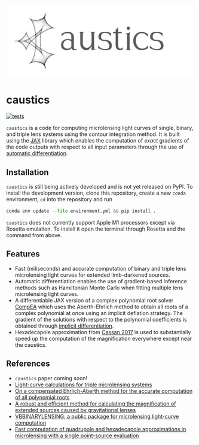 <p align="center">
  <img width = "500" src="docs/logo.svg"/>
  <br>
</p>

# caustics
[![tests](https://github.com/fbartolic/caustics/actions/workflows/tests.yml/badge.svg)](https://github.com/fbartolic/caustics/actions/workflows/tests.yml)

`caustics` is a code for computing microlensing light curves of single, binary, and triple lens systems using the contour integration 
method. It is built using the [JAX](https://github.com/google/jax) library which enables the computation 
of *exact* gradients of the code outputs with respect to all input parameters through the use of [automatic differentiation](https://jax.readthedocs.io/en/latest/notebooks/autodiff_cookbook.html). 

## Installation
`caustics` is still being actively developed and is not yet released on PyPI. To install the development version, clone this repository, 
create a new `conda` environment, `cd` into the repository and run 
```python
conda env update --file environment.yml && pip install .
```

`caustics` does not currently support Apple M1 processors except via Rosetta emulation. To install it open the terminal through Rosetta
and the command from above.

## Features
- Fast (miliseconds) and accurate computation of binary and triple lens microlensing light curves for extended limb-darkened sources.
- Automatic differentiation enables the use of gradient-based inference methods such as Hamiltonian Monte Carlo when fitting multiple lens microlensing light curves.
- A differentiable JAX version of a complex polynomial root solver [CompEA](https://github.com/trcameron/CompEA) which uses the Aberth-Ehrlich method to obtain all roots of a complex polynomial at once using an implicit deflation strategy. The gradient of the solutions with respect to the polynomial coefficients is obtained through [implicit differentiation](http://implicit-layers-tutorial.org/implicit_functions/).
- Hexadecapole approximation from [Cassan 2017](https://academic.oup.com/mnras/article/468/4/3993/3103057?login=true) is used to substantially speed up the computation of the magnification everywhere except near the caustics.

## References
- `caustics` paper coming soon!
- [Light-curve calculations for triple microlensing systems](https://academic.oup.com/mnras/article-abstract/503/4/6143/6149166?redirectedFrom=fulltext&login=false)
- [On a compensated Ehrlich-Aberth method for the accurate computation of all polynomial roots](https://hal.archives-ouvertes.fr/hal-03335604)
- [A robust and efficient method for calculating the magnification of extended sources caused by gravitational lenses](https://ui.adsabs.harvard.edu/abs/1998A%26A...333L..79D/abstract)
- [VBBINARYLENSING: a public package for microlensing light-curve computation](https://ui.adsabs.harvard.edu/abs/2018MNRAS.479.5157B/abstract)
- [Fast computation of quadrupole and hexadecapole approximations in microlensing with a single point-source evaluation](https://academic.oup.com/mnras/article/468/4/3993/3103057?login=true)
